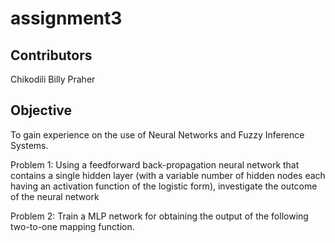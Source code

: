 # assignment3



## Contributors

Chikodili
Billy
Praher

## Objective 
To gain experience on the use of Neural Networks and Fuzzy Inference Systems.


Problem 1:
Using a feedforward back-propagation neural network that contains a single hidden layer (with a variable number of hidden nodes each having an activation function of the logistic form), investigate the outcome of the neural network

Problem 2:
Train a MLP network for obtaining the output of the following two-to-one mapping function.